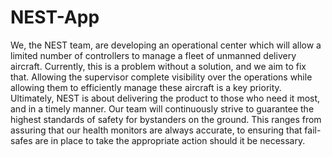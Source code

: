 NEST-App
=====
We, the NEST team, are developing an operational center which will allow a limited number of controllers to manage a fleet of unmanned delivery aircraft. Currently, this is a problem without a solution, and we aim to fix that. Allowing the supervisor complete visibility over the operations while allowing them to efficiently manage these aircraft is a key priority. Ultimately, NEST is about delivering the product to those who need it most, and in a timely manner. Our team will continuously strive to guarantee the highest standards of safety for bystanders on the ground. This ranges from assuring that our health monitors are always accurate, to ensuring that fail-safes are in place to take the appropriate action should it be necessary.
